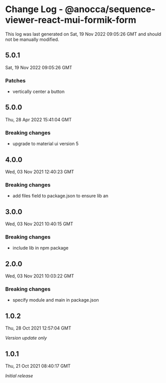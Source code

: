 # Change Log - @anocca/sequence-viewer-react-mui-formik-form

This log was last generated on Sat, 19 Nov 2022 09:05:26 GMT and should not be manually modified.

## 5.0.1
Sat, 19 Nov 2022 09:05:26 GMT

### Patches

- vertically center a button

## 5.0.0
Thu, 28 Apr 2022 15:41:04 GMT

### Breaking changes

- upgrade to material ui version 5

## 4.0.0
Wed, 03 Nov 2021 12:40:23 GMT

### Breaking changes

- add files field to package.json to ensure lib an

## 3.0.0
Wed, 03 Nov 2021 10:40:15 GMT

### Breaking changes

- include lib in npm package

## 2.0.0
Wed, 03 Nov 2021 10:03:22 GMT

### Breaking changes

- specify module and main in package.json

## 1.0.2
Thu, 28 Oct 2021 12:57:04 GMT

_Version update only_

## 1.0.1
Thu, 21 Oct 2021 08:40:17 GMT

_Initial release_

